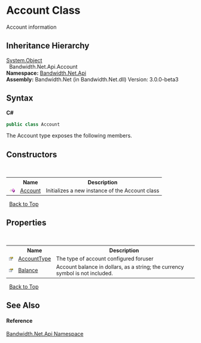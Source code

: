 ﻿# Account Class
 

Account information


## Inheritance Hierarchy
<a href="http://msdn2.microsoft.com/en-us/library/e5kfa45b" target="_blank">System.Object</a><br />&nbsp;&nbsp;Bandwidth.Net.Api.Account<br />
**Namespace:**&nbsp;<a href ="N_Bandwidth_Net_Api.md">Bandwidth.Net.Api</a><br />**Assembly:**&nbsp;Bandwidth.Net (in Bandwidth.Net.dll) Version: 3.0.0-beta3

## Syntax

**C#**<br />
``` C#
public class Account
```

The Account type exposes the following members.


## Constructors
&nbsp;<table><tr><th></th><th>Name</th><th>Description</th></tr><tr><td>![Public method](media/pubmethod.gif "Public method")</td><td><a href ="M_Bandwidth_Net_Api_Account__ctor.md">Account</a></td><td>
Initializes a new instance of the Account class</td></tr></table>&nbsp;
<a href="#account-class">Back to Top</a>

## Properties
&nbsp;<table><tr><th></th><th>Name</th><th>Description</th></tr><tr><td>![Public property](media/pubproperty.gif "Public property")</td><td><a href ="P_Bandwidth_Net_Api_Account_AccountType.md">AccountType</a></td><td>
The type of account configured foruser</td></tr><tr><td>![Public property](media/pubproperty.gif "Public property")</td><td><a href ="P_Bandwidth_Net_Api_Account_Balance.md">Balance</a></td><td>
Account balance in dollars, as a string; the currency symbol is not included.</td></tr></table>&nbsp;
<a href="#account-class">Back to Top</a>

## See Also


#### Reference
<a href ="N_Bandwidth_Net_Api.md">Bandwidth.Net.Api Namespace</a><br />